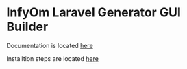 InfyOm Laravel Generator GUI Builder
=====================================

Documentation is located [here](http://labs.infyom.com/laravelgenerator)

Installtion steps are located [here](http://labs.infyom.com/laravelgenerator/docs/generator-gui-interface)
